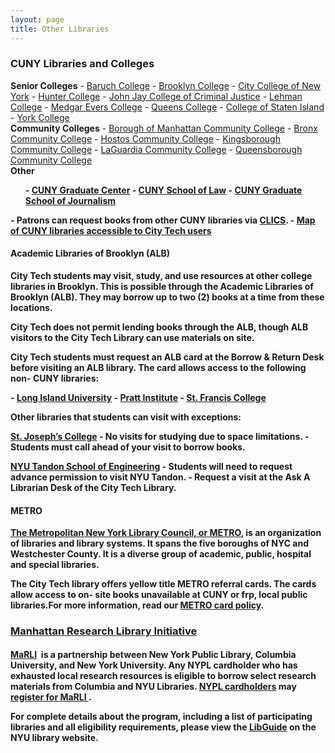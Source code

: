 ```yaml
--- 
layout: page
title: Other Libraries
--- 
```

<div class="card-group">
  <div class="card card-default">
    <div class="card-heading"><h3 class="card-title"><strong>CUNY Libraries and Colleges</strong></h3></div>
  <div>
    <div class="card-body">
      <div class="row">
        <div class="col-md-4">
          <strong>Senior Colleges</strong>
            - <a href="https://library.baruch.cuny.edu/" target="_blank" >Baruch College</a>
            - <a href="http://academic.brooklyn.cuny.edu/library/" target="_blank" >Brooklyn College</a>
            - <a href="http://www.ccny.cuny.edu/library/" target="_blank" >City College of New York</a>
            - <a href="http://library.hunter.cuny.edu/" target="_blank" >Hunter College</a>
            - <a href="http://www.lib.jjay.cuny.edu/" target="_blank" >John Jay College of Criminal Justice</a>
            - <a href="https://www.lehman.edu/library/" target="_blank" >Lehman College</a>
            - <a href="http://www.mec.cuny.edu/library" target="_blank" >Medgar Evers College</a>
            - <a href="http://www.qc.edu/Library/index.html" target="_blank" >Queens College</a>
            - <a href="http://www.library.csi.cuny.edu/" target="_blank" >College of Staten Island</a>
            - <a href="http://www.york.cuny.edu/library/" target="_blank" >York College</a>
        </div>
          <div class="col-md-4">
              <strong>Community Colleges</strong>
            - <a href="http://lib1.bmcc.cuny.edu/lib/" target="_blank" >Borough of Manhattan Community College</a>
            - <a href="http://www.bcc.cuny.edu/library/" target="_blank" >Bronx Community College</a>
            - <a href="http://www.hostos.cuny.edu/library/index.htm" target="_blank" >Hostos Community College</a>
            - <a href="https://www.kbcc.cuny.edu/kcclibrary/Homepage.html" target="_blank" >Kingsborough Community College</a>
            - <a href="http://www.lagcc.cuny.edu/library/" target="_blank" >LaGuardia Community College</a>
            - <a href="http://www.qcc.cuny.edu/library/" target="_blank" >Queensborough Community College</a>
          </div>
          <div class="col-md-4">
            <strong>Other<strong><ul>- <a href="http://library.gc.cuny.edu/" target="_blank" >CUNY Graduate Center</a>
            - <a href="http://www.law.cuny.edu/library/" target="_blank" >CUNY School of Law</a>
            - <a href="http://www.journalism.cuny.edu/research- center/" target="_blank" >CUNY Graduate School of Journalism</font></a>
          </div> 
        </div>
        <div class="col-md-12">
          - Patrons can request books from other CUNY libraries via <a href="https://library.citytech.cuny.edu/help/how/clics.php" >CLICS</a>.
          - <a href="https://kokomoto.carto.com/builder/7f1a1151- 7e8e- 4044- aab4- b068d2c6695b/embed" >Map of CUNY libraries accessible to City Tech users</a>
        </div>
      </div>
    </div>
  </div>
</div> 
<div class="card-group">
  <div class="card card-default">
    <div class="card-heading"><h4 class="card-title"><strong>Academic Libraries of Brooklyn (ALB)</strong></h4></div>
      <div>
        <div class="card-body">
          <p>City Tech students may visit, study, and use resources at other college libraries in Brooklyn. This is possible through the Academic Libraries of Brooklyn (ALB). They may borrow up to two (2) books at a time from these locations.</p>
          <p>City Tech does not permit lending books through the ALB, though ALB visitors to the City Tech Library can use materials on site.</p>
          <p>City Tech students must request an ALB card at the Borrow & Return Desk before visiting an ALB library. The card allows access to the following non- CUNY libraries:</p>
          - <a href="https://www.liu.edu/Brooklyn/Brooklyn- Campus- Library" >Long Island University</a>
          - <a href="http://library.pratt.edu/" >Pratt Institute</a>
          - <a href="http://library.sfc.edu/" >St. Francis College</a>
          <p>Other libraries that students can visit with exceptions:</p>
          <p><a href="https://www.sjcny.edu/libraries" >St. Joseph’s College</a>
          - No visits for studying due to space limitations.
          - Students must call ahead of your visit to borrow books.</p>
          <p><a href="https://library.nyu.edu/locations/bern- dibner- library/" >NYU Tandon School of Engineering</a>
          - Students will need to request advance permission to visit NYU Tandon.
          - Request a visit at the Ask A Librarian Desk of the City Tech Library.</p>
        <div>
      </div>
    </div>
  </div> 
<div class="card-group">
  <div class="card card-default">
    <div class="card-heading">
      <h4 class="card-title"><strong>METRO<strong></h4>
    </div>
    <div id="METRO" class="card">
      <div class="card- body">
        <p><a href="http://www.metro.org/" target="_blank" >The Metropolitan New York Library Council, or METRO</a>, is an organization of libraries and library systems. It spans the five boroughs of NYC and Westchester County. It is a diverse group of academic, public, hospital and special libraries.</p>
        <p>The City Tech library offers yellow title METRO referral cards. The cards allow access to on- site books unavailable at CUNY or frp, local public libraries.For more information, read our&nbsp;<a href="http://library.citytech.cuny.edu/policies/access/metrocard.php" https://library.nyu.edu/locations/bern- dibner- library/>METRO card policy</a>.</p></div></div></div>
      </div> 
      <div class="card-group">
    <div class="card card-default">
  <div class="card-heading"><h4 class="card-title"><a data-toggle="collapse" href="#MARLI"><h3><strong>Manhattan Research Library Initiative</strong></a></h4></div>
    <div id="MARLI" class="card- collapse collapse in">
      <div class="card- body"><p><a href="http://www.nypl.org/help/finding- things/MaRLI" target="_blank" >MaRLI</a>&nbsp; is a partnership between New York Public Library, Columbia University, and New York University. Any NYPL cardholder who has exhausted local research resources is eligible to borrow select research materials from Columbia and NYU Libraries. <a href="http://www.nypl.org/help/library- card" target="_blank" >NYPL cardholders</a> may <a href="http://www.nypl.org/MaRLI- application" target="_blank" >register for MaRLI&nbsp;</a>.</p>
        <p>For complete details about the program, including a list of participating libraries and all eligibility requirements, please view the&nbsp;<a href=" http://marli.libguides.com/content.php?pid=194135&amp;sid=1627106" target="_blank" >LibGuide</a>&nbsp;on the NYU library website.</p>
      </div>
    </div>
  </div>
</div> 
